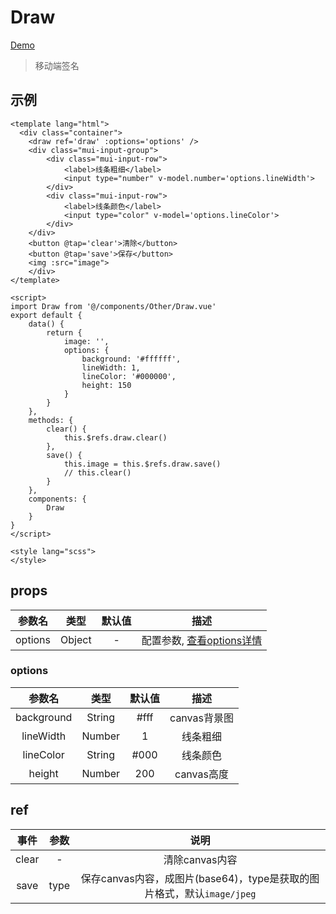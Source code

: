 # Draw
[Demo](http://watasi.gitee.io/infozx_api/dist/#/draw)
> 移动端签名

## 示例
```vue{21}
<template lang="html">
  <div class="container">
  	<draw ref='draw' :options='options' />
  	<div class="mui-input-group">
  		<div class="mui-input-row">
  			<label>线条粗细</label>
  			<input type="number" v-model.number='options.lineWidth'>
  		</div>
  		<div class="mui-input-row">
  			<label>线条颜色</label>
  			<input type="color" v-model='options.lineColor'>
  		</div>
  	</div>
  	<button @tap='clear'>清除</button>
  	<button @tap='save'>保存</button>
  	<img :src="image">
	</div>
</template>

<script>
import Draw from '@/components/Other/Draw.vue'
export default {
	data() {
		return {
			image: '',
			options: {
				background: '#ffffff',
				lineWidth: 1,
				lineColor: '#000000',
				height: 150
			}
		}
	},
	methods: {
		clear() {
			this.$refs.draw.clear()
		},
		save() {
			this.image = this.$refs.draw.save()
			// this.clear()
		}
	},
	components: {
		Draw
	}
}
</script>

<style lang="scss">
</style>
```

## props
|参数名|类型|默认值|描述|
|:---:|:---:|:---:|:---:|
|options|Object|-|配置参数, [查看options详情](#options)|

### options
|参数名|类型|默认值|描述|
|:---:|:---:|:---:|:---:|
|background|String|#fff|canvas背景图|
|lineWidth|Number|1|线条粗细|
|lineColor|String|#000|线条颜色|
|height|Number|200|canvas高度|

## ref
|事件|参数|说明|
|:---:|:---:|:---:|
|clear|-|清除canvas内容|
|save|type|保存canvas内容，成图片(base64)，type是获取的图片格式，默认`image/jpeg`|
